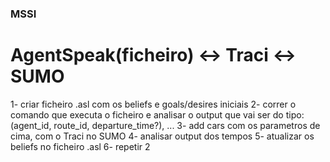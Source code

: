 ### MSSI

# AgentSpeak(ficheiro) <-> Traci <-> SUMO

1- criar ficheiro .asl com os beliefs e goals/desires iniciais
2- correr o comando que executa o ficheiro e analisar o output que vai ser do tipo: (agent_id, route_id, departure_time?), ...
3- add cars com os parametros de cima, com o Traci no SUMO
4- analisar output dos tempos
5- atualizar os beliefs no ficheiro .asl
6- repetir 2